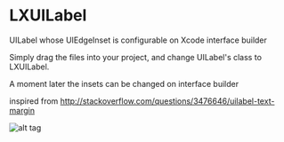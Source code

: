 # LXUILabel
UILabel whose UIEdgeInset is configurable on Xcode interface builder

Simply drag the files into your project, and change UILabel's class to LXUILabel.

A moment later the insets can be changed on interface builder

inspired from http://stackoverflow.com/questions/3476646/uilabel-text-margin

![alt tag](https://cloud.githubusercontent.com/assets/4375169/12443391/7d21675c-bf92-11e5-9ef4-bd1db035ebee.png)
